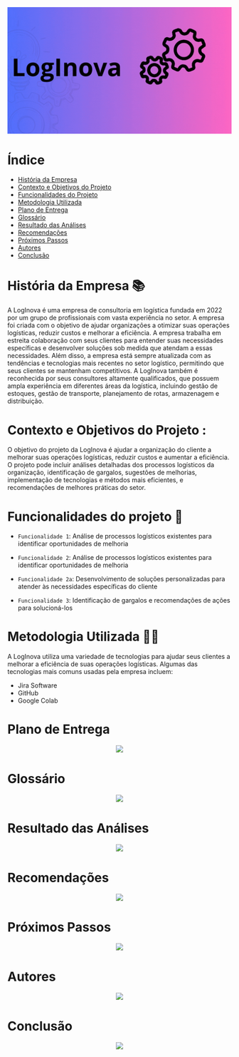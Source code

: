 ![logo](Imagens/LogInova.gif)

  
  # Índice 

* [História da Empresa](#História-da-Empresa-:books:)
* [Contexto e Objetivos do Projeto](#Contexto-e-Objetivos-do-Projeto)
* [Funcionalidades do Projeto](#Funcionalidades-do-Projeto-🔨)
* [Metodologia Utilizada](#Metodologia-Utilizada-👨‍💻)
* [Plano de Entrega](#Plano-de-Entrega)
* [Glossário](#Glossário)
* [Resultado das Análises](#Resultado-das-Análises)
* [Recomendações](#Recomendações)
* [Próximos Passos](#Próximos-Passos)
* [Autores](#Autores)
* [Conclusão](#Conclusão)

# História da Empresa :books:
  A LogInova é uma empresa de consultoria em logística fundada em 2022 por um grupo de profissionais com vasta experiência no setor. A empresa foi criada com o objetivo de ajudar organizações a otimizar suas operações logísticas, reduzir custos e melhorar a eficiência.
A empresa trabalha em estreita colaboração com seus clientes para entender suas necessidades específicas e desenvolver soluções sob medida que atendam a essas necessidades. Além disso, a empresa está sempre atualizada com as tendências e tecnologias mais recentes no setor logístico, permitindo que seus clientes se mantenham competitivos.
A LogInova também é reconhecida por seus consultores altamente qualificados, que possuem ampla experiência em diferentes áreas da logística, incluindo gestão de estoques, gestão de transporte, planejamento de rotas, armazenagem e distribuição.
</p>

# Contexto e Objetivos do Projeto :
  O objetivo do projeto da LogInova é ajudar a organização do cliente a melhorar suas operações logísticas, reduzir custos e aumentar a eficiência. O projeto pode incluir análises detalhadas dos processos logísticos da organização, identificação de gargalos, sugestões de melhorias, implementação de tecnologias e métodos mais eficientes, e recomendações de melhores práticas do setor.
</p>

#  Funcionalidades do projeto 🔨

 - `Funcionalidade 1`: Análise de processos logísticos existentes para identificar oportunidades de melhoria
    
 - `Funcionalidade 2`: Análise de processos logísticos existentes para identificar oportunidades de melhoria
    
 - `Funcionalidade 2a`: Desenvolvimento de soluções personalizadas para atender às necessidades específicas do cliente
    
 - `Funcionalidade 3`: Identificação de gargalos e recomendações de ações para solucioná-los
 </p>
  
# Metodologia Utilizada 👨‍💻
  A LogInova utiliza uma variedade de tecnologias para ajudar seus clientes a melhorar a eficiência de suas operações logísticas. Algumas das tecnologias mais comuns     usadas pela empresa incluem:
  - Jira Software
  - GitHub
  - Google Colab
</p>

# Plano de Entrega
<p align="center">
<img src="http://img.shields.io/static/v1?label=STATUS&message=EM%20DESENVOLVIMENTO&color=GREEN&style=for-the-badge"/>
</p>

# Glossário
<p align="center">
<img src="http://img.shields.io/static/v1?label=STATUS&message=EM%20DESENVOLVIMENTO&color=GREEN&style=for-the-badge"/>
</p>

# Resultado das Análises
<p align="center">
<img src="http://img.shields.io/static/v1?label=STATUS&message=EM%20DESENVOLVIMENTO&color=GREEN&style=for-the-badge"/>
</p>

# Recomendações
<p align="center">
<img src="http://img.shields.io/static/v1?label=STATUS&message=EM%20DESENVOLVIMENTO&color=GREEN&style=for-the-badge"/>
</p>

# Próximos Passos
<p align="center">
<img src="http://img.shields.io/static/v1?label=STATUS&message=EM%20DESENVOLVIMENTO&color=GREEN&style=for-the-badge"/>
</p>

# Autores
<p align="center">
<img src="http://img.shields.io/static/v1?label=STATUS&message=EM%20DESENVOLVIMENTO&color=GREEN&style=for-the-badge"/>
</p>

# Conclusão
<p align="center">
<img src="http://img.shields.io/static/v1?label=STATUS&message=EM%20DESENVOLVIMENTO&color=GREEN&style=for-the-badge"/>
</p>


